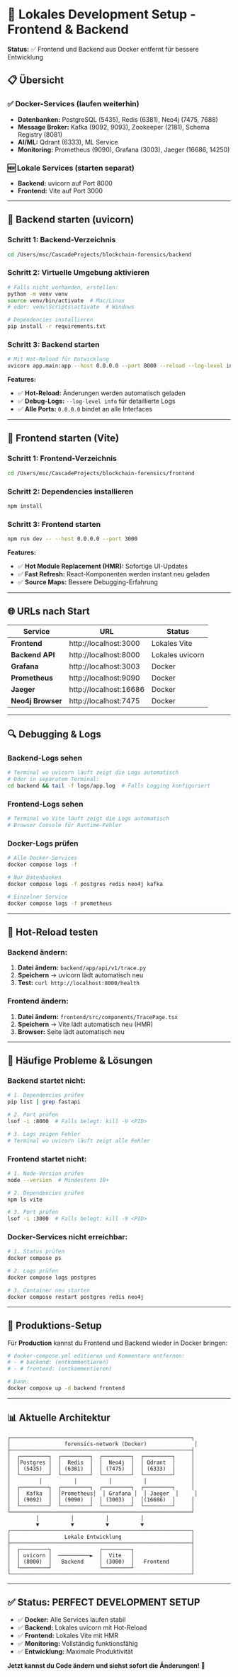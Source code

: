 # 🚀 Lokales Development Setup - Frontend & Backend

**Status:** ✅ Frontend und Backend aus Docker entfernt für bessere Entwicklung

## 📋 Übersicht

### ✅ Docker-Services (laufen weiterhin)
- **Datenbanken:** PostgreSQL (5435), Redis (6381), Neo4j (7475, 7688)
- **Message Broker:** Kafka (9092, 9093), Zookeeper (2181), Schema Registry (8081)
- **AI/ML:** Qdrant (6333), ML Service
- **Monitoring:** Prometheus (9090), Grafana (3003), Jaeger (16686, 14250)

### 🆕 Lokale Services (starten separat)
- **Backend:** uvicorn auf Port 8000
- **Frontend:** Vite auf Port 3000

---

## 🔧 Backend starten (uvicorn)

### Schritt 1: Backend-Verzeichnis
```bash
cd /Users/msc/CascadeProjects/blockchain-forensics/backend
```

### Schritt 2: Virtuelle Umgebung aktivieren
```bash
# Falls nicht vorhanden, erstellen:
python -m venv venv
source venv/bin/activate  # Mac/Linux
# oder: venv\Scripts\activate  # Windows

# Dependencies installieren
pip install -r requirements.txt
```

### Schritt 3: Backend starten
```bash
# Mit Hot-Reload für Entwicklung
uvicorn app.main:app --host 0.0.0.0 --port 8000 --reload --log-level info
```

**Features:**
- ✅ **Hot-Reload:** Änderungen werden automatisch geladen
- ✅ **Debug-Logs:** `--log-level info` für detaillierte Logs
- ✅ **Alle Ports:** `0.0.0.0` bindet an alle Interfaces

---

## 🎨 Frontend starten (Vite)

### Schritt 1: Frontend-Verzeichnis
```bash
cd /Users/msc/CascadeProjects/blockchain-forensics/frontend
```

### Schritt 2: Dependencies installieren
```bash
npm install
```

### Schritt 3: Frontend starten
```bash
npm run dev -- --host 0.0.0.0 --port 3000
```

**Features:**
- ✅ **Hot Module Replacement (HMR):** Sofortige UI-Updates
- ✅ **Fast Refresh:** React-Komponenten werden instant neu geladen
- ✅ **Source Maps:** Bessere Debugging-Erfahrung

---

## 🌐 URLs nach Start

| Service | URL | Status |
|---------|-----|--------|
| **Frontend** | http://localhost:3000 | Lokales Vite |
| **Backend API** | http://localhost:8000 | Lokales uvicorn |
| **Grafana** | http://localhost:3003 | Docker |
| **Prometheus** | http://localhost:9090 | Docker |
| **Jaeger** | http://localhost:16686 | Docker |
| **Neo4j Browser** | http://localhost:7475 | Docker |

---

## 🔍 Debugging & Logs

### Backend-Logs sehen
```bash
# Terminal wo uvicorn läuft zeigt die Logs automatisch
# Oder in separatem Terminal:
cd backend && tail -f logs/app.log  # Falls Logging konfiguriert
```

### Frontend-Logs sehen
```bash
# Terminal wo Vite läuft zeigt die Logs automatisch
# Browser Console für Runtime-Fehler
```

### Docker-Logs prüfen
```bash
# Alle Docker-Services
docker compose logs -f

# Nur Datenbanken
docker compose logs -f postgres redis neo4j kafka

# Einzelner Service
docker compose logs -f prometheus
```

---

## 🔄 Hot-Reload testen

### Backend ändern:
1. **Datei ändern:** `backend/app/api/v1/trace.py`
2. **Speichern** → uvicorn lädt automatisch neu
3. **Test:** `curl http://localhost:8000/health`

### Frontend ändern:
1. **Datei ändern:** `frontend/src/components/TracePage.tsx`
2. **Speichern** → Vite lädt automatisch neu (HMR)
3. **Browser:** Seite lädt automatisch neu

---

## 🚨 Häufige Probleme & Lösungen

### Backend startet nicht:
```bash
# 1. Dependencies prüfen
pip list | grep fastapi

# 2. Port prüfen
lsof -i :8000  # Falls belegt: kill -9 <PID>

# 3. Logs zeigen Fehler
# Terminal wo uvicorn läuft zeigt alle Fehler
```

### Frontend startet nicht:
```bash
# 1. Node-Version prüfen
node --version  # Mindestens 18+

# 2. Dependencies prüfen
npm ls vite

# 3. Port prüfen
lsof -i :3000  # Falls belegt: kill -9 <PID>
```

### Docker-Services nicht erreichbar:
```bash
# 1. Status prüfen
docker compose ps

# 2. Logs prüfen
docker compose logs postgres

# 3. Container neu starten
docker compose restart postgres redis neo4j
```

---

## 🎯 Produktions-Setup

Für **Production** kannst du Frontend und Backend wieder in Docker bringen:

```bash
# docker-compose.yml editieren und Kommentare entfernen:
# - # backend: (entkommentieren)
# - # frontend: (entkommentieren)

# Dann:
docker compose up -d backend frontend
```

---

## 📊 Aktuelle Architektur

```
┌─────────────────────────────────────────────────────────┐
│                 forensics-network (Docker)               │
├─────────────────────────────────────────────────────────┤
│  ┌─────────┐  ┌─────────┐  ┌─────────┐  ┌─────────┐     │
│  │Postgres │  │  Redis  │  │  Neo4j  │  │ Qdrant  │     │
│  │ (5435)  │  │ (6381)  │  │ (7475)  │  │ (6333)  │     │
│  └─────────┘  └─────────┘  └─────────┘  └─────────┘     │
│         │          │          │          │              │
│  ┌─────────┐  ┌─────────┐  ┌─────────┐  ┌─────────┐     │
│  │  Kafka  │  │Prometheus│  │ Grafana │  │ Jaeger  │     │
│  │ (9092)  │  │ (9090)  │  │ (3003)  │  │(16686)  │     │
│  └─────────┘  └─────────┘  └─────────┘  └─────────┘     │
└─────────────────────────────────────────────────────────┘
         │          │          │          │
         ▼          ▼          ▼          ▼
┌─────────────────────────────────────────────────────────┐
│                 Lokale Entwicklung                      │
├─────────────────────────────────────────────────────────┤
│  ┌─────────┐               ┌─────────┐                  │
│  │ uvicorn │  ──────────►  │  Vite   │                  │
│  │ (8000)  │   Backend     │ (3000)  │   Frontend       │
│  └─────────┘               └─────────┘                  │
└─────────────────────────────────────────────────────────┘
```

---

## ✅ Status: PERFECT DEVELOPMENT SETUP

- ✅ **Docker:** Alle Services laufen stabil
- ✅ **Backend:** Lokales uvicorn mit Hot-Reload
- ✅ **Frontend:** Lokales Vite mit HMR
- ✅ **Monitoring:** Vollständig funktionsfähig
- ✅ **Entwicklung:** Maximale Produktivität

**Jetzt kannst du Code ändern und siehst sofort die Änderungen! 🚀**
